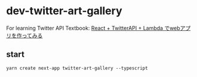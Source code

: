 # dev-twitter-art-gallery

For learning Twitter API
Textbook: [React + TwitterAPI + Lambda でwebアプリを作ってみる](https://zenn.dev/hukurouo/books/iineum-hands-on/viewer/first-chapter)

## start

```
yarn create next-app twitter-art-gallery --typescript
```
